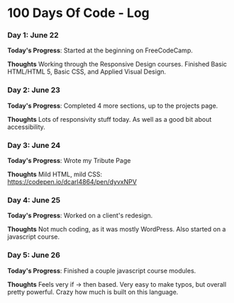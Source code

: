 # 100 Days Of Code - Log

### Day 1: June 22

**Today's Progress**: Started at the beginning on FreeCodeCamp.

**Thoughts** Working through the Responsive Design courses. Finished Basic HTML/HTML 5, Basic CSS, and Applied Visual Design.


### Day 2: June 23

**Today's Progress**: Completed 4 more sections, up to the projects page.

**Thoughts** Lots of responsivity stuff today. As well as a good bit about accessibility.

### Day 3: June 24

**Today's Progress**: Wrote my Tribute Page

**Thoughts** Mild HTML, mild CSS: https://codepen.io/dcarl4864/pen/dyvxNPV

### Day 4: June 25

**Today's Progress**: Worked on a client's redesign.

**Thoughts** Not much coding, as it was mostly WordPress. Also started on a javascript course.

### Day 5: June 26

**Today's Progress**: Finished a couple javascript course modules.

**Thoughts** Feels very if -> then based. Very easy to make typos, but overall pretty powerful. Crazy how much is built on this language.
